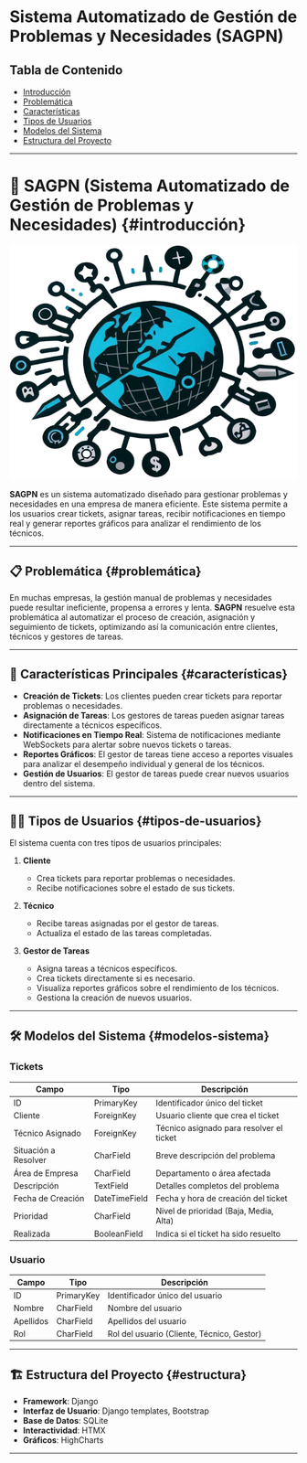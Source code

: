 # Sistema Automatizado de Gestión de Problemas y Necesidades (SAGPN)

## Tabla de Contenido
- [Introducción](#introducción)
- [Problemática](#problemática)
- [Características](#características)
- [Tipos de Usuarios](#tipos-de-usuarios)
- [Modelos del Sistema](#modelos-sistema)
- [Estructura del Proyecto](#estructura)

---

# 🚀 **SAGPN (Sistema Automatizado de Gestión de Problemas y Necesidades)** {#introducción}

![Logo](Tasks/static/img/SAGPN.png)

**SAGPN** es un sistema automatizado diseñado para gestionar problemas y necesidades en una empresa de manera eficiente. Este sistema permite a los usuarios crear tickets, asignar tareas, recibir notificaciones en tiempo real y generar reportes gráficos para analizar el rendimiento de los técnicos.

---

## 📋 **Problemática** {#problemática}

En muchas empresas, la gestión manual de problemas y necesidades puede resultar ineficiente, propensa a errores y lenta. **SAGPN** resuelve esta problemática al automatizar el proceso de creación, asignación y seguimiento de tickets, optimizando así la comunicación entre clientes, técnicos y gestores de tareas.

---

## 🌟 **Características Principales** {#características}

- **Creación de Tickets**: Los clientes pueden crear tickets para reportar problemas o necesidades.
- **Asignación de Tareas**: Los gestores de tareas pueden asignar tareas directamente a técnicos específicos.
- **Notificaciones en Tiempo Real**: Sistema de notificaciones mediante WebSockets para alertar sobre nuevos tickets o tareas.
- **Reportes Gráficos**: El gestor de tareas tiene acceso a reportes visuales para analizar el desempeño individual y general de los técnicos.
- **Gestión de Usuarios**: El gestor de tareas puede crear nuevos usuarios dentro del sistema.

---

## 🧑‍💻 **Tipos de Usuarios** {#tipos-de-usuarios}

El sistema cuenta con tres tipos de usuarios principales:

1. **Cliente**
   - Crea tickets para reportar problemas o necesidades.
   - Recibe notificaciones sobre el estado de sus tickets.

2. **Técnico**
   - Recibe tareas asignadas por el gestor de tareas.
   - Actualiza el estado de las tareas completadas.

3. **Gestor de Tareas**
   - Asigna tareas a técnicos específicos.
   - Crea tickets directamente si es necesario.
   - Visualiza reportes gráficos sobre el rendimiento de los técnicos.
   - Gestiona la creación de nuevos usuarios.

---

## 🛠️ **Modelos del Sistema** {#modelos-sistema}

### **Tickets**
| Campo              | Tipo           | Descripción                                   |
|--------------------|----------------|-----------------------------------------------|
| ID                 | PrimaryKey     | Identificador único del ticket               |
| Cliente            | ForeignKey     | Usuario cliente que crea el ticket           |
| Técnico Asignado   | ForeignKey     | Técnico asignado para resolver el ticket     |
| Situación a Resolver| CharField     | Breve descripción del problema               |
| Área de Empresa    | CharField      | Departamento o área afectada                 |
| Descripción        | TextField      | Detalles completos del problema              |
| Fecha de Creación  | DateTimeField  | Fecha y hora de creación del ticket          |
| Prioridad          | CharField      | Nivel de prioridad (Baja, Media, Alta)       |
| Realizada          | BooleanField   | Indica si el ticket ha sido resuelto         |

### **Usuario**
| Campo              | Tipo           | Descripción                                   |
|--------------------|----------------|-----------------------------------------------|
| ID                 | PrimaryKey     | Identificador único del usuario              |
| Nombre             | CharField      | Nombre del usuario                           |
| Apellidos          | CharField      | Apellidos del usuario                        |
| Rol                | CharField      | Rol del usuario (Cliente, Técnico, Gestor)   |

---

## 🏗️ **Estructura del Proyecto** {#estructura}

- **Framework**: Django
- **Interfaz de Usuario**: Django templates, Bootstrap
- **Base de Datos**: SQLite
- **Interactividad**: HTMX
- **Gráficos**: HighCharts

---
